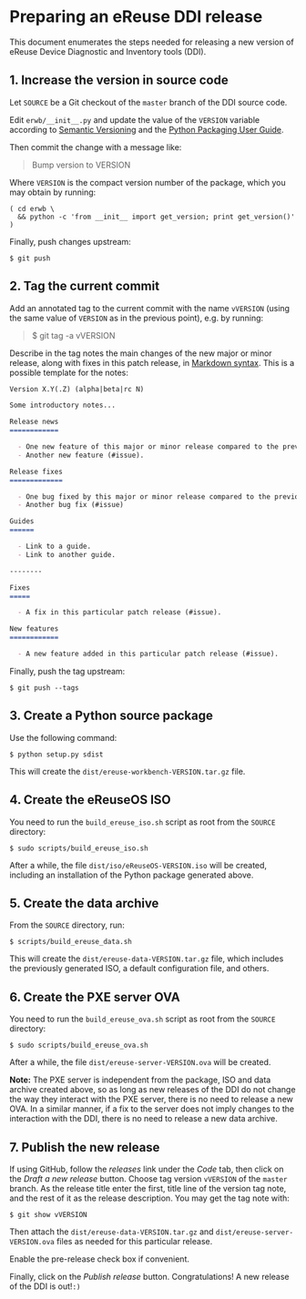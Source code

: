 # Preparing an eReuse DDI release

This document enumerates the steps needed for releasing a new version of eReuse Device Diagnostic and Inventory tools (DDI).

## 1. Increase the version in source code

Let ``SOURCE`` be a Git checkout of the ``master`` branch of the DDI source code.

Edit ``erwb/__init__.py`` and update the value of the ``VERSION`` variable according to [Semantic Versioning][] and the [Python Packaging User Guide][].

[Semantic Versioning]: http://semver.org/
[Python Packaging User Guide]: https://packaging.python.org/distributing/#choosing-a-versioning-scheme

Then commit the change with a message like:

> Bump version to VERSION

Where ``VERSION`` is the compact version number of the package, which you may obtain by running:

    ( cd erwb \
      && python -c 'from __init__ import get_version; print get_version()' )

Finally, push changes upstream:

    $ git push

## 2. Tag the current commit

Add an annotated tag to the current commit with the name ``vVERSION`` (using the same value of ``VERSION`` as in the previous point), e.g. by running:

> $ git tag -a vVERSION

Describe in the tag notes the main changes of the new major or minor release, along with fixes in this patch release, in [Markdown syntax][].  This is a possible template for the notes:

```markdown
Version X.Y(.Z) (alpha|beta|rc N)

Some introductory notes...

Release news
============

  - One new feature of this major or minor release compared to the previous one (reference to related #issue).
  - Another new feature (#issue).

Release fixes
=============

  - One bug fixed by this major or minor release compared to the previous one (reference to related #issue).
  - Another bug fix (#issue)

Guides
======

  - Link to a guide.
  - Link to another guide.

--------

Fixes
=====

  - A fix in this particular patch release (#issue).

New features
============

  - A new feature added in this particular patch release (#issue).

```

[Markdown syntax]: https://daringfireball.net/projects/markdown/syntax

Finally, push the tag upstream:

    $ git push --tags

## 3. Create a Python source package

Use the following command:

    $ python setup.py sdist

This will create the ``dist/ereuse-workbench-VERSION.tar.gz`` file.

## 4. Create the eReuseOS ISO

You need to run the ``build_ereuse_iso.sh`` script as root from the ``SOURCE`` directory:

    $ sudo scripts/build_ereuse_iso.sh

After a while, the file ``dist/iso/eReuseOS-VERSION.iso`` will be created, including an installation of the Python package generated above.

## 5. Create the data archive

From the ``SOURCE`` directory, run:

    $ scripts/build_ereuse_data.sh

This will create the ``dist/ereuse-data-VERSION.tar.gz`` file, which includes the previously generated ISO, a default configuration file, and others.

## 6. Create the PXE server OVA

You need to run the ``build_ereuse_ova.sh`` script as root from the ``SOURCE`` directory:

    $ sudo scripts/build_ereuse_ova.sh

After a while, the file ``dist/ereuse-server-VERSION.ova`` will be created.

**Note:** The PXE server is independent from the package, ISO and data archive created above, so as long as new releases of the DDI do not change the way they interact with the PXE server, there is no need to release a new OVA.  In a similar manner, if a fix to the server does not imply changes to the interaction with the DDI, there is no need to release a new data archive.

## 7. Publish the new release

If using GitHub, follow the *releases* link under the *Code* tab, then click on the *Draft a new release* button.  Choose tag version ``vVERSION`` of the ``master`` branch.  As the release title enter the first, title line of the version tag note, and the rest of it as the release description.  You may get the tag note with:

    $ git show vVERSION

Then attach the ``dist/ereuse-data-VERSION.tar.gz`` and ``dist/ereuse-server-VERSION.ova`` files as needed for this particular release.

Enable the pre-release check box if convenient.

Finally, click on the *Publish release* button.  Congratulations!  A new release of the DDI is out!`:)`
